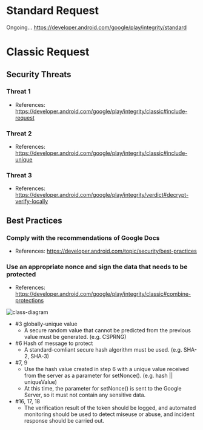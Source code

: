 # Standard Request
Ongoing...
https://developer.android.com/google/play/integrity/standard

# Classic Request
## Security Threats
### Threat 1
- References: https://developer.android.com/google/play/integrity/classic#include-request

### Threat 2
- References: https://developer.android.com/google/play/integrity/classic#include-unique

### Threat 3
- References: https://developer.android.com/google/play/integrity/verdict#decrypt-verify-locally

## Best Practices
### Comply with the recommendations of Google Docs
- References: https://developer.android.com/topic/security/best-practices

### Use an appropriate nonce and sign the data that needs to be protected
- References: https://developer.android.com/google/play/integrity/classic#combine-protections

![class-diagram](http://www.plantuml.com/plantuml/proxy?src=https://raw.githubusercontent.com/leesangmin144/play-integrity-api-sample/main/ThreatsAndPractices/sequence1.puml)
- #3 globally-unique value
    - A secure random value that cannot be predicted from the previous value must be generated. (e.g. CSPRNG)
- #6 Hash of message to protect
    - A standard-comliant secure hash algorithm must be used. (e.g. SHA-2, SHA-3)
- #7, 9
    - Use the hash value created in step 6 with a unique value received from the server as a parameter for setNonce(). (e.g. hash || uniqueValue)
    - At this time, the parameter for setNonce() is sent to the Google Server, so it must not contain any sensitive data.
- #16, 17, 18
    - The verification result of the token should be logged, and automated monitoring should be used to detect miseuse or abuse, and incident response should be carried out.